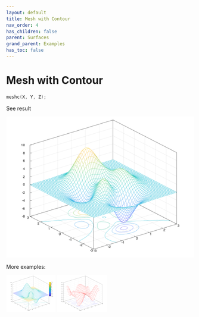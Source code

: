 ```yaml
---
layout: default
title: Mesh with Contour
nav_order: 4
has_children: false
parent: Surfaces
grand_parent: Examples
has_toc: false
---
```

# Mesh with Contour

```cpp
meshc(X, Y, Z);
```


See result

[![example_meshc_1](meshc/meshc_1.png)](https://github.com/alandefreitas/matplotplusplus/blob/master/examples/surfaces/meshc/meshc_1.cpp)

More examples:
    
[![example_meshc_2](meshc/meshc_2_thumb.png)](https://github.com/alandefreitas/matplotplusplus/blob/master/examples/surfaces/meshc/meshc_2.cpp)  [![example_meshc_3](meshc/meshc_3_thumb.png)](https://github.com/alandefreitas/matplotplusplus/blob/master/examples/surfaces/meshc/meshc_3.cpp)

  




<!-- Generated with mdsplit: https://github.com/alandefreitas/mdsplit -->

